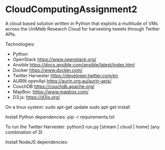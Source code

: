# CloudComputingAssignment2

A cloud based solution written in Python that exploits a multitude of VMs across the UniMelb Research Cloud for harvesting tweets through Twitter APIs.

Technologies:
- Python
- OpenStack https://www.openstack.org/
- Ansible https://docs.ansible.com/ansible/latest/index.html
- Docker https://www.docker.com/
- Twitter Harvester https://developer.twitter.com/en
- AURIN openApi https://aurin.org.au/aurin-apis/
- CouchDB https://couchdb.apache.org/
- MapBox: https://www.mapbox.com/
- D3.js: https://d3js.org/

On a linux system:
sudo apt-get update
sudo apt-get install


Install Python dependencies:
pip -r requirements.txt

To run the Twitter Harvester:
python3 run.py [stream | cloud | home] (any combination of 3)


Install NodeJS dependencies:
